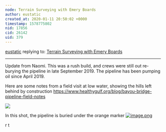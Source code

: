 ```yaml
---
node: Terrain Surveying with Emery Boards
author: eustatic
created_at: 2020-01-11 20:50:02 +0000
timestamp: 1578775802
nid: 17856
cid: 26142
uid: 379
---
```




[eustatic](../profile/eustatic) replying to: [Terrain Surveying with Emery Boards](../notes/a1ahna/12-12-2018/terrain-surveying-with-emery-boards)

----
Update from Naomi.  This was a rush build, and crews were still out re-burying the pipeline in late September 2019. The pipeline has been pumping oil since April 2019.

Here are some notes from a field visit at low water, showing the hills left behind by construction
https://www.healthygulf.org/blog/bayou-bridge-pipeline-field-notes

<img src="https://live.staticflickr.com/65535/48822892893_c4495c4f35_b.jpg"></img>

In this shot, the pipeline is buried under the orange marker
[![image.png](/i/37596)](/i/37596?s=o)


r t